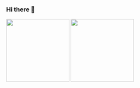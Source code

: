 ### Hi there 👋

<!--
**Piyush2961/Piyush2961** is a ✨ _special_ ✨ repository because its `README.md` (this file) appears on your GitHub profile.

Here are some ideas to get you started:

- 🔭 I’m currently working on ...
- 🌱 I’m currently learning ...
- 👯 I’m looking to collaborate on ...
- 🤔 I’m looking for help with ...
- 💬 Ask me about ...
- 📫 How to reach me: ...
- 😄 Pronouns: ...
- ⚡ Fun fact: ...
-->

<img src="https://github-readme-stats.vercel.app/api?username=Piyush2961&count_private=false&show_icons=true&theme=radical" height="170px">
 <img src="https://github-readme-stats.vercel.app/api/top-langs/?username=Piyush2961&layout=compact&theme=radical" height="170px">
